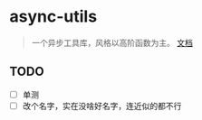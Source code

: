 # async-utils

> 一个异步工具库，风格以高阶函数为主。
> [文档](https://bowencool.github.io/async-utils/)

## TODO

- [ ] 单测
- [ ] 改个名字，实在没啥好名字，连近似的都不行
